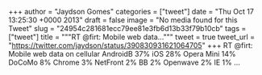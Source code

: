 
+++
author = "Jaydson Gomes"
categories = ["tweet"]
date = "Thu Oct 17 13:25:30 +0000 2013"
draft = false
image = "No media found for this Tweet"
slug = "24954c281681ecc79ee81e3fb6d13b33f79b10cb"
tags = ["tweet"]
title = """RT @firt: Mobile web data..."""
tweet = true
tweet_url = "https://twitter.com/jaydson/status/390830931621064705"
+++
RT @firt: Mobile web data on cellular 
AndroidB 37% 
iOS 28% 
Opera Mini 14% 
DoCoMo 8% 
Chrome 3% 
NetFront 2% 
BB 2% 
Openwave 2% 
IE 1% …
